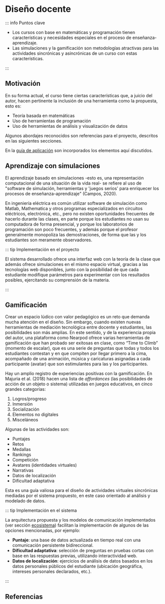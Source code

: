 # Diseño docente

::: info Puntos clave

- Los cursos con base en matemáticas y programación tienen características y necesidades especiales en el proceso de enseñanza-aprendizaje.
- Las simulaciones y la gamificación son metodologías atractivas para las actividades sincrónicas y asincrónicas de un curso con estas características.

:::

## Motivación

En su forma actual, el curso tiene ciertas características que, a juicio del autor, hacen pertinente la inclusión de una herramienta como la propuesta, esto es:

- Teoría basada en matemáticas
- Uso de herramientas de programación
- Uso de herramientas de análisis y visualización de datos

Algunos abordajes reconocidos son referencias para el proyecto, descritos en las siguientes secciones.

En la [guía de aplicación](/resultados/guia.md) son incorporados los elementos aquí discutidos.

## Aprendizaje con simulaciones

El aprendizaje basado en simulaciones -esto es, una representación computacional de una situación de la vida real- se refiere al uso de "software de simulación, herramientas y 'juegos serios' para enriquecer los procesos de enseñanza-aprendizaje" (Campos, 2020).

En ingeniería eléctrica es común utilizar software de simulación como Matlab, Mathematica y otros programas especializados en circuitos eléctricos, electrónica, etc., pero no existen oportunidades frecuentes de hacerlo durante las clases, en parte porque los estudiantes no usan su computadora de forma presencial, y porque los laboratorios de programación son poco frecuentes, y además porque el profesor generalmente monopoliza las demostraciones, de forma que las y los estudiantes son meramente observadores.

::: tip Implementación en el proyecto

El sistema desarrollado ofrece una interfaz web con la teoría de la clase que además ofrece simulaciones en el mismo espacio virtual, gracias a las tecnologías web disponibles, junto con la posibilidad de que cada estudiante modifique parámetros para experimentar con los resultados posibles, ejercitando su comprensión de la materia.

:::

## Gamificación

Crear un espacio lúdico con valor pedagógico es un reto que demanda mucha atención en el diseño. Sin embargo, cuando existen nuevas herramientas de mediación tecnológica entre docente y estudiantes, las posibilidades son más amplias. En este sentido, y de la experiencia propia del autor, una plataforma como Nearpod ofrece varias herramientas de gamificación que han probado ser exitosas en clase, como “Time to Climb” (momento de escalar), que es una serie de preguntas que todas y todos los estudiantes contestan y en que compiten por llegar primero a la cima, acompañado de una animación, música y caricaturas asignadas a cada participante (avatar) que son estimulantes para las y los participantes.

Hay un amplio registro de experiencias positivas con la gamificación. En Majuria et al. (2018) hacen una lista de _affordances_ (las posibilidades de acción de un objeto o sistema) utilizadas en juegos educativos, en cinco grandes categorías:

1. Logros/progreso
1. Inmersión
1. Socialización
1. Elementos no digitales
1. Misceláneos

Algunas de las actividades son:

- Puntajes
- Retos
- Medallas
- Rankings
- Competición
- Avatares (identidades virtuales)
- Narrativas
- Datos de localización
- Dificultad adaptativa

Esta es una guía valiosa para el diseño de actividades virtuales sincrónicas mediadas por el sistema propuesto, en este caso orientado al análisis y modelado de datos.

::: tip Implementación en el sistema

La arquitectura propuesta y los modelos de comunicación implementados (ver sección [ecosistema](/diseno/ecosistema)) facilitan la implementación de algunos de las opciones mencionadas, por ejemplo:

- **Puntaje**: una base de datos actualizada en tiempo real con una comunicación persistente bidireccional.
- **Dificultad adaptativa**: selección de preguntas en pruebas cortas con base en las respuestas previas, utilizando interactividad web.
- **Datos de localización**: ejercicios de análisis de datos basados en los datos personales públicos del estudiante (ubicación geográfica, intereses personales declarados, etc.).

:::

## Referencias

<Citation citekey="campos2020simulation" />
<Citation citekey="majuria2018gamification" />
